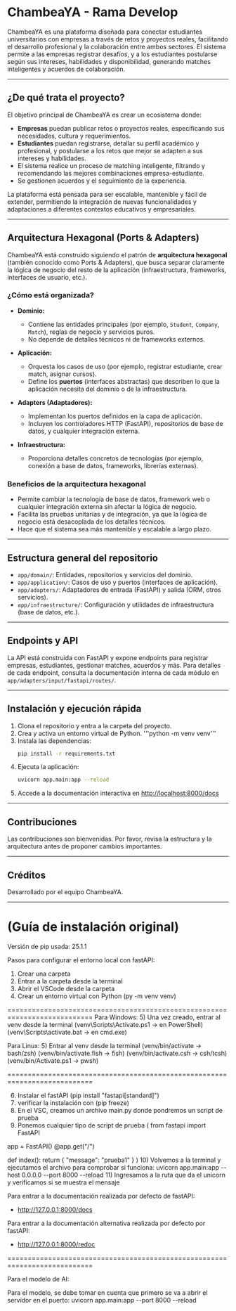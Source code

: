 # ChambeaYA - Rama Develop

ChambeaYA es una plataforma diseñada para conectar estudiantes universitarios con empresas a través de retos y proyectos reales, facilitando el desarrollo profesional y la colaboración entre ambos sectores. El sistema permite a las empresas registrar desafíos, y a los estudiantes postularse según sus intereses, habilidades y disponibilidad, generando matches inteligentes y acuerdos de colaboración.

---

## ¿De qué trata el proyecto?

El objetivo principal de ChambeaYA es crear un ecosistema donde:
- **Empresas** puedan publicar retos o proyectos reales, especificando sus necesidades, cultura y requerimientos.
- **Estudiantes** puedan registrarse, detallar su perfil académico y profesional, y postularse a los retos que mejor se adapten a sus intereses y habilidades.
- El sistema realice un proceso de matching inteligente, filtrando y recomendando las mejores combinaciones empresa-estudiante.
- Se gestionen acuerdos y el seguimiento de la experiencia.

La plataforma está pensada para ser escalable, mantenible y fácil de extender, permitiendo la integración de nuevas funcionalidades y adaptaciones a diferentes contextos educativos y empresariales.

---

## Arquitectura Hexagonal (Ports & Adapters)

ChambeaYA está construido siguiendo el patrón de **arquitectura hexagonal** (también conocido como Ports & Adapters), que busca separar claramente la lógica de negocio del resto de la aplicación (infraestructura, frameworks, interfaces de usuario, etc.).

### ¿Cómo está organizada?

- **Dominio:**
  - Contiene las entidades principales (por ejemplo, `Student`, `Company`, `Match`), reglas de negocio y servicios puros.
  - No depende de detalles técnicos ni de frameworks externos.

- **Aplicación:**
  - Orquesta los casos de uso (por ejemplo, registrar estudiante, crear match, asignar cursos).
  - Define los **puertos** (interfaces abstractas) que describen lo que la aplicación necesita del dominio o de la infraestructura.

- **Adapters (Adaptadores):**
  - Implementan los puertos definidos en la capa de aplicación.
  - Incluyen los controladores HTTP (FastAPI), repositorios de base de datos, y cualquier integración externa.

- **Infraestructura:**
  - Proporciona detalles concretos de tecnologías (por ejemplo, conexión a base de datos, frameworks, librerías externas).

### Beneficios de la arquitectura hexagonal
- Permite cambiar la tecnología de base de datos, framework web o cualquier integración externa sin afectar la lógica de negocio.
- Facilita las pruebas unitarias y de integración, ya que la lógica de negocio está desacoplada de los detalles técnicos.
- Hace que el sistema sea más mantenible y escalable a largo plazo.

---

## Estructura general del repositorio

- `app/domain/`: Entidades, repositorios y servicios del dominio.
- `app/application/`: Casos de uso y puertos (interfaces de aplicación).
- `app/adapters/`: Adaptadores de entrada (FastAPI) y salida (ORM, otros servicios).
- `app/infraestructure/`: Configuración y utilidades de infraestructura (base de datos, etc.).

---

## Endpoints y API

La API está construida con FastAPI y expone endpoints para registrar empresas, estudiantes, gestionar matches, acuerdos y más. Para detalles de cada endpoint, consulta la documentación interna de cada módulo en `app/adapters/input/fastapi/routes/`.

---

## Instalación y ejecución rápida

1. Clona el repositorio y entra a la carpeta del proyecto.
2. Crea y activa un entorno virtual de Python.
  '''python -m venv venv'''
3. Instala las dependencias:
   ```sh
   pip install -r requirements.txt
   ```
4. Ejecuta la aplicación:
   ```sh
   uvicorn app.main:app --reload
   ```
5. Accede a la documentación interactiva en [http://localhost:8000/docs](http://localhost:8000/docs)

---

## Contribuciones

Las contribuciones son bienvenidas. Por favor, revisa la estructura y la arquitectura antes de proponer cambios importantes.

---

## Créditos

Desarrollado por el equipo ChambeaYA.

---

# (Guía de instalación original)

Versión de pip usada: 25.1.1

Pasos para configurar el entorno local con fastAPI:
1) Crear una carpeta
2) Entrar a la carpeta desde la terminal
3) Abrir el VSCode desde la carpeta
4) Crear un entorno virtual con Python 
(py -m venv venv)

===========================================================================
Para Windows:
5) Una vez creado, entrar al venv desde la terminal 
(venv\Scripts\Activate.ps1 -> en PowerShell)
(venv\Scripts\activate.bat -> en cmd.exe)

Para Linux:
5) Entrar al venv desde la terminal
(venv/bin/actívate -> bash/zsh)
(venv/bin/activate.fish -> fish)
(venv/bin/activate.csh -> csh/tcsh)
(venv/bin/Activate.ps1 -> pwsh)

===========================================================================

6) Instalar el fastAPI (pip install "fastapi[standard]")
7) verificar la instalación con (pip freeze)
8) En el VSC, creamos un archivo main.py donde pondremos un script de prueba
9) Ponemos cualquier tipo de script de prueba (
from fastapi import FastAPI

app = FastAPI()
@app.get("/")

def index():
    return {
        "message": "prueba1"
    }
)
10) Volvemos a la terminal y ejecutamos el archivo para comprobar si funciona:
uvicorn app.main:app --host 0.0.0.0 --port 8000 --reload
11) Ingresamos a la ruta que da el unicorn y verificamos si se muestra el mensaje

Para entrar a la documentación realizada por defecto de fastAPI:
- http://127.0.0.1:8000/docs

Para entrar a la documentación alternativa realizada por defecto por fastAPI:
- http://127.0.0.1:8000/redoc

===========================================================================

Para el modelo de AI:

Para el modelo, se debe tomar en cuenta que primero se va a abrir el servidor en el puerto:
uvicorn app.main:app --port 8000 --reload